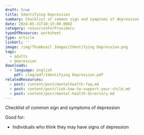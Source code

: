 ```yaml
---
draft: true
title: Identifying Depression
summary: Checklist of common sign and symptoms of depression
date: 2024-05-31T18:15:00.000Z
category: resourcesForProviders
typeOfResource: worksheet
type: article
linkUrl: ''
image: /img/Thumbnail Images/Identifying Depression.png
tags:
  - adults
  - depression
downloads:
  - language: english
    pdf: /img/pdf/Identifying Depression.pdf
relatedResources:
  - post: content/post/mentalhealth-faq.md
  - post: content/post/link-how-to-support-your-child.md
  - post: content/post/mental-health-directory.md
---
```


Checklist of common sign and symptoms of depression

Good for: 

* Individuals who think they may have signs of depression
